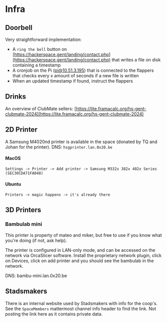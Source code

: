 # Infra

## Doorbell

Very straightforward implementation:

* A `ring the bell` button on [https://hackerspace.gent/landing/contact.php](https://hackerspace.gent/landing/contact.php) that writes a file on disk containing a timestamp
* A cronjob on the Pi (pi@10.51.3.195) that is connected to the flappers that checks every x amount of seconds if a new file is written
* When an updated timestamp if found, instruct the flappers

## Drinks

An overview of ClubMate sellers: [https://lite.framacalc.org/hs-gent-clubmate-2024](https://lite.framacalc.org/hs-gent-clubmate-2024)

## 2D Printer

A Samsung M4020nd printer is available in the space (donated by TQ and Johan for the printer).
DNS: `hsgprinter.lan.0x20.be`
#### MacOS
`Settings -> Printer -> Add printer -> Samsung M332x 382x 402x Series (SEC30CDA71FA048)`
#### Ubuntu
`Printers -> magic happens -> it's already there`

## 3D Printers

### Bambulab mini

This printer is property of mateo and miker, but free to use if you know
what you're doing (if not, ask help).

The printer is configured in LAN-only mode, and can be accessed on the network
via OrcaSlicer software. Install the proprietary network plugin, click on
Devices, click on add printer and you should see the bambulab in the network.

DNS: bambu-mini.lan.0x20.be


## Stadsmakers

There is an internal website used by Stadsmakers with info for the coop's. See the `SpaceMembers` mattermost channel info header to find the link. Not posting the link here as it contains private data.
